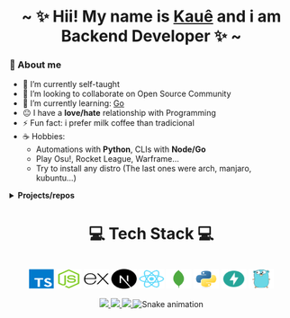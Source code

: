 <h1 align="center">
  ~ ✨ Hii! My name is <a href='https://github.com/kauefraga'>Kauê</a> and i am Backend Developer ✨ ~
</h1>

###  💫 About me
- 🔭 I’m currently self-taught
- 👯 I’m looking to collaborate on Open Source Community
- 🌱 I’m currently learning: [Go](https://go.dev)
- 😐 I have a **love/hate** relationship with Programming
- ⚡ Fun fact: i prefer milk coffee than tradicional
- ☕ Hobbies:
  - Automations with **Python**, CLIs with **Node/Go**
  - Play Osu!, Rocket League, Warframe...
  - Try to install any distro (The last ones were arch, manjaro, kubuntu...)

<!-- Start repos section -->
<details>
<summary><b> Projects/repos </b></summary>
<table>
  <thead>
    <tr>
      <th>Name</th>
      <th>Skills used</th>
      <th>Description</th>
    </tr>
  </thead>
  <tbody>
    <tr>
      <td><a href='https://github.com/kauefraga/weather-cli'>Weather CLI</a></td>
      <td>Node/Typescript</td>
      <td>☀ A CLI made to help you to find your wanted weather.</td>
    </tr>
    <tr>
      <td><a href='https://todo--list.vercel.app/'>To-do</a></td>
      <td>NextJS, ChakraUI and Vercel</td>
      <td>📝 A TO-DO app</td>
    </tr>
    <tr>
      <td><a href='fastapi--app.herokuapp.com'>Hello World (FastAPI)</a></td>
      <td>Python, FastAPI and Heroku</td>
      <td>🌎 A simple app made to learn FastAPI and Heroku</td>
    </tr>
  </tbody>
</table>
</details>
<!-- End repos section -->
  
<div align='center' style='display: inline_block;'>
  <h1>💻 Tech Stack 💻</h1>
  
  <br />
  
  <img align='center' alt='kaue-ts' height='35' width='45' src='https://raw.githubusercontent.com/devicons/devicon/master/icons/typescript/typescript-plain.svg' />
  <img align='center' alt='kaue-nodejs' height='35' width='45' src='https://raw.githubusercontent.com/devicons/devicon/master/icons/nodejs/nodejs-plain.svg' />
  <img align='center' alt='kaue-expressjs' height='35' width='45' src='https://raw.githubusercontent.com/devicons/devicon/master/icons/express/express-original.svg' />
  <img align='center' alt='kaue-nextjs' height='35' width='45' src='https://raw.githubusercontent.com/devicons/devicon/master/icons/nextjs/nextjs-original.svg' />
  <img align='center' alt='kaue-reactjs' height='35' width='45' src='https://raw.githubusercontent.com/devicons/devicon/master/icons/react/react-original.svg' />
  <img align='center' alt='kaue-mongodb' height='35' width='45' src='https://raw.githubusercontent.com/devicons/devicon/master/icons/mongodb/mongodb-plain.svg' />
  <img align='center' alt='kaue-python' height='35' width='45' src='https://raw.githubusercontent.com/devicons/devicon/master/icons/python/python-original.svg' />
  <img align='center' alt='kaue-fastapi' height='35' width='45' src='https://raw.githubusercontent.com/kauefraga/kauefraga/main/assets/fastapi-icon.svg' />
  <img align='center' alt='kaue-go' height='35' width='45' src='https://raw.githubusercontent.com/devicons/devicon/master/icons/go/go-original.svg' />
</div>
  
<br />

<div align='center'>
  <a href='https://discord.gg/wDYcJMbzhp' target='_blank' rel='noopener norefferer'>
    <img src='https://img.shields.io/badge/Discord-7289DA?style=for-the-badge&logo=discord&logoColor=white' />
  </a>
  <a href='https://linkedin.com/in/kauefraga' target='_blank' rel='noopener norefferer'>
    <img src='https://img.shields.io/badge/LinkedIn-0077B5?style=for-the-badge&logo=linkedin&logoColor=white' />
  </a>
  <a href='mailto:kauefragarodrigues456@gmail.com' target='_blank' rel='noopener norefferer'>
    <img src='https://img.shields.io/badge/Gmail-333333?style=for-the-badge&logo=gmail&logoColor=blue' />
  </a>

  <img alt='Snake animation' src='https://github.com/kauefraga/kauefraga/blob/output/github-contribution-grid-snake.svg' />
</div>
